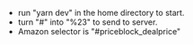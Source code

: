 - run "yarn dev" in the home directory to start.
- turn "#" into "%23" to send to server.
- Amazon selector is "#priceblock_dealprice"